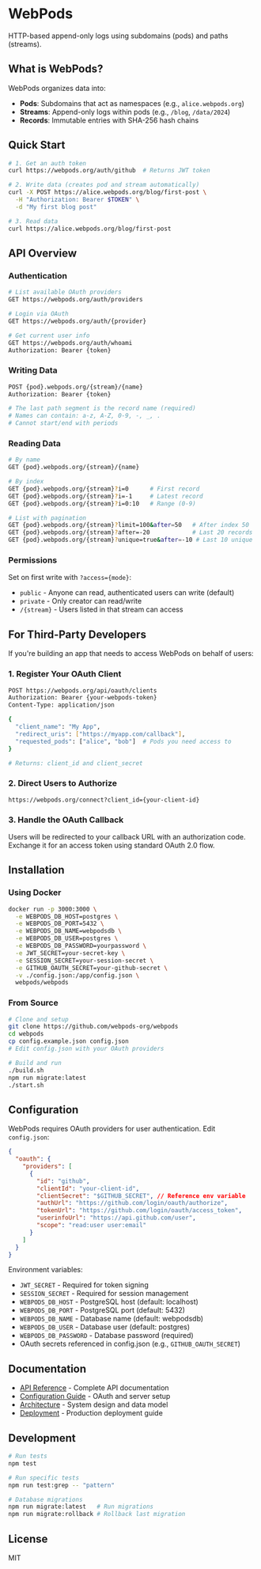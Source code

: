 # WebPods

HTTP-based append-only logs using subdomains (pods) and paths (streams).

## What is WebPods?

WebPods organizes data into:

- **Pods**: Subdomains that act as namespaces (e.g., `alice.webpods.org`)
- **Streams**: Append-only logs within pods (e.g., `/blog`, `/data/2024`)
- **Records**: Immutable entries with SHA-256 hash chains

## Quick Start

```bash
# 1. Get an auth token
curl https://webpods.org/auth/github  # Returns JWT token

# 2. Write data (creates pod and stream automatically)
curl -X POST https://alice.webpods.org/blog/first-post \
  -H "Authorization: Bearer $TOKEN" \
  -d "My first blog post"

# 3. Read data
curl https://alice.webpods.org/blog/first-post
```

## API Overview

### Authentication

```bash
# List available OAuth providers
GET https://webpods.org/auth/providers

# Login via OAuth
GET https://webpods.org/auth/{provider}

# Get current user info
GET https://webpods.org/auth/whoami
Authorization: Bearer {token}
```

### Writing Data

```bash
POST {pod}.webpods.org/{stream}/{name}
Authorization: Bearer {token}

# The last path segment is the record name (required)
# Names can contain: a-z, A-Z, 0-9, -, _, .
# Cannot start/end with periods
```

### Reading Data

```bash
# By name
GET {pod}.webpods.org/{stream}/{name}

# By index
GET {pod}.webpods.org/{stream}?i=0      # First record
GET {pod}.webpods.org/{stream}?i=-1     # Latest record
GET {pod}.webpods.org/{stream}?i=0:10   # Range (0-9)

# List with pagination
GET {pod}.webpods.org/{stream}?limit=100&after=50   # After index 50
GET {pod}.webpods.org/{stream}?after=-20            # Last 20 records
GET {pod}.webpods.org/{stream}?unique=true&after=-10 # Last 10 unique
```

### Permissions

Set on first write with `?access={mode}`:

- `public` - Anyone can read, authenticated users can write (default)
- `private` - Only creator can read/write
- `/{stream}` - Users listed in that stream can access

## For Third-Party Developers

If you're building an app that needs to access WebPods on behalf of users:

### 1. Register Your OAuth Client

```bash
POST https://webpods.org/api/oauth/clients
Authorization: Bearer {your-webpods-token}
Content-Type: application/json

{
  "client_name": "My App",
  "redirect_uris": ["https://myapp.com/callback"],
  "requested_pods": ["alice", "bob"]  # Pods you need access to
}

# Returns: client_id and client_secret
```

### 2. Direct Users to Authorize

```
https://webpods.org/connect?client_id={your-client-id}
```

### 3. Handle the OAuth Callback

Users will be redirected to your callback URL with an authorization code. Exchange it for an access token using standard OAuth 2.0 flow.

## Installation

### Using Docker

```bash
docker run -p 3000:3000 \
  -e WEBPODS_DB_HOST=postgres \
  -e WEBPODS_DB_PORT=5432 \
  -e WEBPODS_DB_NAME=webpodsdb \
  -e WEBPODS_DB_USER=postgres \
  -e WEBPODS_DB_PASSWORD=yourpassword \
  -e JWT_SECRET=your-secret-key \
  -e SESSION_SECRET=your-session-secret \
  -e GITHUB_OAUTH_SECRET=your-github-secret \
  -v ./config.json:/app/config.json \
  webpods/webpods
```

### From Source

```bash
# Clone and setup
git clone https://github.com/webpods-org/webpods
cd webpods
cp config.example.json config.json
# Edit config.json with your OAuth providers

# Build and run
./build.sh
npm run migrate:latest
./start.sh
```

## Configuration

WebPods requires OAuth providers for user authentication. Edit `config.json`:

```json
{
  "oauth": {
    "providers": [
      {
        "id": "github",
        "clientId": "your-client-id",
        "clientSecret": "$GITHUB_SECRET", // Reference env variable
        "authUrl": "https://github.com/login/oauth/authorize",
        "tokenUrl": "https://github.com/login/oauth/access_token",
        "userinfoUrl": "https://api.github.com/user",
        "scope": "read:user user:email"
      }
    ]
  }
}
```

Environment variables:

- `JWT_SECRET` - Required for token signing
- `SESSION_SECRET` - Required for session management  
- `WEBPODS_DB_HOST` - PostgreSQL host (default: localhost)
- `WEBPODS_DB_PORT` - PostgreSQL port (default: 5432)
- `WEBPODS_DB_NAME` - Database name (default: webpodsdb)
- `WEBPODS_DB_USER` - Database user (default: postgres)
- `WEBPODS_DB_PASSWORD` - Database password (required)
- OAuth secrets referenced in config.json (e.g., `GITHUB_OAUTH_SECRET`)

## Documentation

- [API Reference](docs/api.md) - Complete API documentation
- [Configuration Guide](docs/configuration.md) - OAuth and server setup
- [Architecture](docs/architecture.md) - System design and data model
- [Deployment](docs/deployment.md) - Production deployment guide

## Development

```bash
# Run tests
npm test

# Run specific tests
npm run test:grep -- "pattern"

# Database migrations
npm run migrate:latest   # Run migrations
npm run migrate:rollback # Rollback last migration
```

## License

MIT
